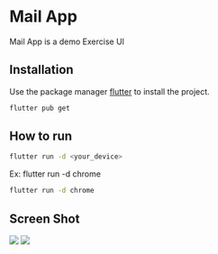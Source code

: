 # Mail App

Mail App is a demo Exercise UI

## Installation

Use the package manager [flutter](https://flutter.dev/docs/get-started/install) to install the project.

```bash
flutter pub get
```

## How to run

```bash
flutter run -d <your_device>
```
Ex: flutter run -d chrome

```bash
flutter run -d chrome
```

## Screen Shot
![](https://raw.githubusercontent.com/sun1211/mail_app/master/screenShot/Screenshot_1613101256.png)
![](https://raw.githubusercontent.com/sun1211/mail_app/master/screenShot/Screenshot_1613101260.png)